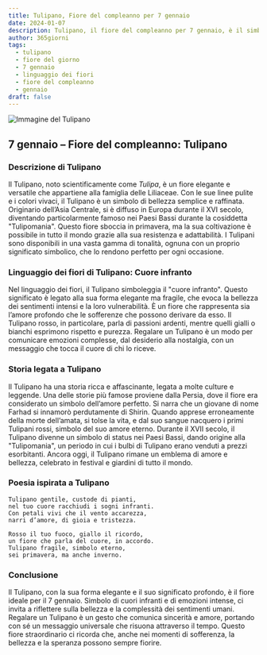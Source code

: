 ```yaml
---
title: Tulipano, Fiore del compleanno per 7 gennaio
date: 2024-01-07
description: Tulipano, il fiore del compleanno per 7 gennaio, è il simbolo di Cuore infranto. Scopri il suo significato unico, le storie affascinanti e la poesia che celebra la sua bellezza.
author: 365giorni
tags:
  - tulipano
  - fiore del giorno
  - 7 gennaio
  - linguaggio dei fiori
  - fiore del compleanno
  - gennaio
draft: false
---
```


![Immagine del Tulipano](https://cdn.pixabay.com/photo/2020/04/28/13/17/tulips-5104494_1280.jpg)

## 7 gennaio – Fiore del compleanno: Tulipano

### Descrizione di Tulipano

Il Tulipano, noto scientificamente come _Tulipa_, è un fiore elegante e versatile che appartiene alla famiglia delle Liliaceae. Con le sue linee pulite e i colori vivaci, il Tulipano è un simbolo di bellezza semplice e raffinata. Originario dell’Asia Centrale, si è diffuso in Europa durante il XVI secolo, diventando particolarmente famoso nei Paesi Bassi durante la cosiddetta "Tulipomania". Questo fiore sboccia in primavera, ma la sua coltivazione è possibile in tutto il mondo grazie alla sua resistenza e adattabilità. I Tulipani sono disponibili in una vasta gamma di tonalità, ognuna con un proprio significato simbolico, che lo rendono perfetto per ogni occasione.

### Linguaggio dei fiori di Tulipano: Cuore infranto

Nel linguaggio dei fiori, il Tulipano simboleggia il "cuore infranto". Questo significato è legato alla sua forma elegante ma fragile, che evoca la bellezza dei sentimenti intensi e la loro vulnerabilità. È un fiore che rappresenta sia l’amore profondo che le sofferenze che possono derivare da esso. Il Tulipano rosso, in particolare, parla di passioni ardenti, mentre quelli gialli o bianchi esprimono rispetto e purezza. Regalare un Tulipano è un modo per comunicare emozioni complesse, dal desiderio alla nostalgia, con un messaggio che tocca il cuore di chi lo riceve.

### Storia legata a Tulipano

Il Tulipano ha una storia ricca e affascinante, legata a molte culture e leggende. Una delle storie più famose proviene dalla Persia, dove il fiore era considerato un simbolo dell’amore perfetto. Si narra che un giovane di nome Farhad si innamorò perdutamente di Shirin. Quando apprese erroneamente della morte dell’amata, si tolse la vita, e dal suo sangue nacquero i primi Tulipani rossi, simbolo del suo amore eterno. Durante il XVII secolo, il Tulipano divenne un simbolo di status nei Paesi Bassi, dando origine alla "Tulipomania", un periodo in cui i bulbi di Tulipano erano venduti a prezzi esorbitanti. Ancora oggi, il Tulipano rimane un emblema di amore e bellezza, celebrato in festival e giardini di tutto il mondo.

### Poesia ispirata a Tulipano

```
Tulipano gentile, custode di pianti,  
nel tuo cuore racchiudi i sogni infranti.  
Con petali vivi che il vento accarezza,  
narri d’amore, di gioia e tristezza.  

Rosso il tuo fuoco, giallo il ricordo,  
un fiore che parla del cuore, in accordo.  
Tulipano fragile, simbolo eterno,  
sei primavera, ma anche inverno.  
```

### Conclusione

Il Tulipano, con la sua forma elegante e il suo significato profondo, è il fiore ideale per il 7 gennaio. Simbolo di cuori infranti e di emozioni intense, ci invita a riflettere sulla bellezza e la complessità dei sentimenti umani. Regalare un Tulipano è un gesto che comunica sincerità e amore, portando con sé un messaggio universale che risuona attraverso il tempo. Questo fiore straordinario ci ricorda che, anche nei momenti di sofferenza, la bellezza e la speranza possono sempre fiorire.